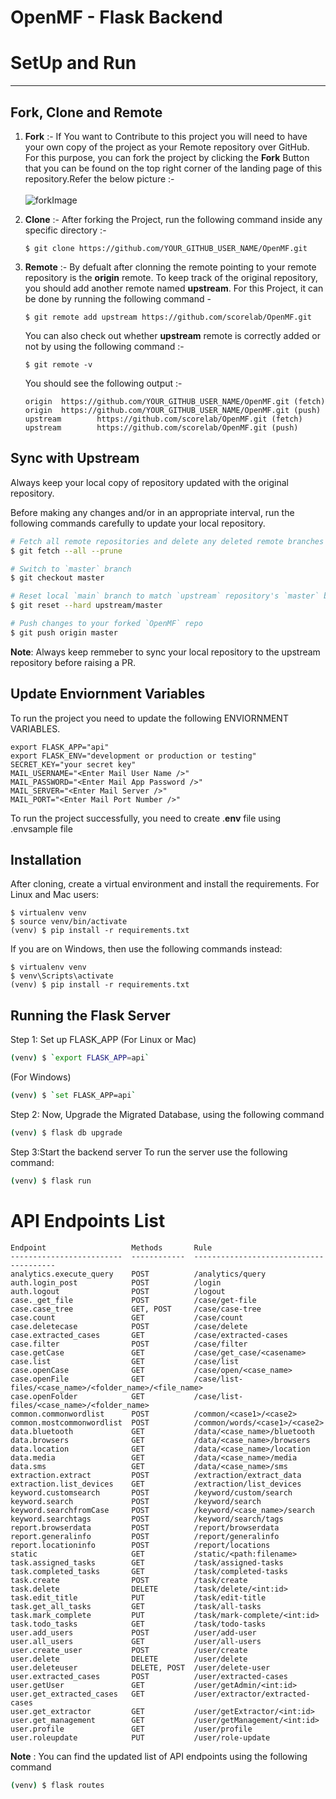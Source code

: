 OpenMF - Flask Backend
==================================

# SetUp and Run
----------------

## Fork, Clone and Remote

1. **Fork** :-  If You want to Contribute to this project you will need to have your own   copy of the project as your Remote repository over GitHub. For this purpose, you can fork the project by clicking the **Fork** Button that you can be found on the top right corner of the landing page of this repository.Refer the below picture :-
    <br ></br>
    ![forkImage](https://user-images.githubusercontent.com/64790109/129328021-89fcf73b-5b3c-4a4a-95c6-8fc96961d196.jpeg)


1. **Clone** :- After forking the Project, run the following command inside any  specific directory :-

    ```
    $ git clone https://github.com/YOUR_GITHUB_USER_NAME/OpenMF.git
    ```
2. **Remote** :- By defualt after clonning the remote pointing to your remote repository is the **origin** remote. To keep track of the original repository, you should add another remote named **upstream**. For this Project, it can be done by running the following command -

    ```
    $ git remote add upstream https://github.com/scorelab/OpenMF.git
    ```
    You can also check out whether **upstream** remote is correctly added or not by using the following command :-
    ```
    $ git remote -v
    ```
    You should see the following output :-
    ```text
    origin  https://github.com/YOUR_GITHUB_USER_NAME/OpenMF.git (fetch)
    origin  https://github.com/YOUR_GITHUB_USER_NAME/OpenMF.git (push)
    upstream        https://github.com/scorelab/OpenMF.git (fetch)
    upstream        https://github.com/scorelab/OpenMF.git (push)
    ```

## Sync with Upstream

Always keep your local copy of repository updated with the original repository.

Before making any changes and/or in an appropriate interval, run the following commands carefully to update your local repository.

```sh
# Fetch all remote repositories and delete any deleted remote branches
$ git fetch --all --prune

# Switch to `master` branch
$ git checkout master

# Reset local `main` branch to match `upstream` repository's `master` branch
$ git reset --hard upstream/master

# Push changes to your forked `OpenMF` repo
$ git push origin master

```

**Note**: Always keep remmeber to sync your local repository to the upstream repository before raising a PR.

## Update Enviornment Variables
To run the project you need to update the following ENVIORNMENT VARIABLES.

    export FLASK_APP="api"
    export FLASK_ENV="development or production or testing"
    SECRET_KEY="your secret key"
    MAIL_USERNAME="<Enter Mail User Name />"
    MAIL_PASSWORD="<Enter Mail App Password />"
    MAIL_SERVER="<Enter Mail Server />"
    MAIL_PORT="<Enter Mail Port Number />"

To run the project successfully, you need to create .**env** file using .envsample file

## Installation

After cloning, create a virtual environment and install the requirements. For Linux and Mac users:

    $ virtualenv venv
    $ source venv/bin/activate
    (venv) $ pip install -r requirements.txt

If you are on Windows, then use the following commands instead:

    $ virtualenv venv
    $ venv\Scripts\activate
    (venv) $ pip install -r requirements.txt

## Running the Flask Server

Step 1: Set up FLASK_APP
(For Linux or Mac)
```sh
(venv) $ `export FLASK_APP=api`
```

(For Windows)
```sh
(venv) $ `set FLASK_APP=api`
```

Step 2: Now, Upgrade the Migrated Database, using the following command
```sh
(venv) $ flask db upgrade
```

Step 3:Start the backend server
To run the server use the following command:
```sh
(venv) $ flask run
```


# API Endpoints List

```
Endpoint                   Methods       Rule
-------------------------  ------------  ---------------------------------------
analytics.execute_query    POST          /analytics/query
auth.login_post            POST          /login
auth.logout                POST          /logout
case._get_file             POST          /case/get-file
case.case_tree             GET, POST     /case/case-tree
case.count                 GET           /case/count
case.deletecase            POST          /case/delete
case.extracted_cases       GET           /case/extracted-cases
case.filter                POST          /case/filter
case.getCase               GET           /case/get_case/<casename>
case.list                  GET           /case/list
case.openCase              GET           /case/open/<case_name>
case.openFile              GET           /case/list-files/<case_name>/<folder_name>/<file_name>
case.openFolder            GET           /case/list-files/<case_name>/<folder_name>
common.commonwordlist      POST          /common/<case1>/<case2>
common.mostcommonwordlist  POST          /common/words/<case1>/<case2>
data.bluetooth             GET           /data/<case_name>/bluetooth
data.browsers              GET           /data/<case_name>/browsers
data.location              GET           /data/<case_name>/location
data.media                 GET           /data/<case_name>/media
data.sms                   GET           /data/<case_name>/sms
extraction.extract         POST          /extraction/extract_data
extraction.list_devices    GET           /extraction/list_devices
keyword.customsearch       POST          /keyword/custom/search
keyword.search             POST          /keyword/search
keyword.searchfromCase     POST          /keyword/<case_name>/search
keyword.searchtags         POST          /keyword/search/tags
report.browserdata         POST          /report/browserdata
report.generalinfo         POST          /report/generalinfo
report.locationinfo        POST          /report/locations
static                     GET           /static/<path:filename>
task.assigned_tasks        GET           /task/assigned-tasks
task.completed_tasks       GET           /task/completed-tasks
task.create                POST          /task/create
task.delete                DELETE        /task/delete/<int:id>
task.edit_title            PUT           /task/edit-title
task.get_all_tasks         GET           /task/all-tasks
task.mark_complete         PUT           /task/mark-complete/<int:id>
task.todo_tasks            GET           /task/todo-tasks
user.add_users             POST          /user/add-user
user.all_users             GET           /user/all-users
user.create_user           POST          /user/create
user.delete                DELETE        /user/delete
user.deleteuser            DELETE, POST  /user/delete-user
user.extracted_cases       POST          /user/extracted-cases
user.getUser               GET           /user/getAdmin/<int:id>
user.get_extracted_cases   GET           /user/extractor/extracted-cases
user.get_extractor         GET           /user/getExtractor/<int:id>
user.get_management        GET           /user/getManagement/<int:id>
user.profile               GET           /user/profile
user.roleupdate            PUT           /user/role-update
```

**Note** : You can find the updated list of API endpoints using the following command
```sh
(venv) $ flask routes
```
